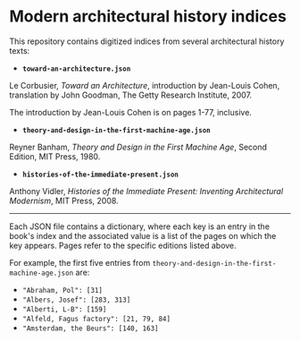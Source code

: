 #  Modern architectural history indices

This repository contains digitized indices from several architectural history texts:

- **`toward-an-architecture.json`**

 Le Corbusier, *Toward an Architecture*, introduction by Jean-Louis Cohen, translation by John Goodman, The Getty Research Institute, 2007.

 The introduction by Jean-Louis Cohen is on pages 1-77, inclusive.

- **`theory-and-design-in-the-first-machine-age.json`**
 
 Reyner Banham, *Theory and Design in the First Machine Age*, Second Edition, MIT Press, 1980.

- **`histories-of-the-immediate-present.json`**
 
 Anthony Vidler, *Histories of the Immediate Present: Inventing Architectural Modernism*, MIT Press, 2008.

----

Each JSON file contains a dictionary, where each key is an entry in the book's index and the associated value
is a list of the pages on which the key appears. Pages refer to the specific editions listed above.

For example, the first five entries from `theory-and-design-in-the-first-machine-age.json` are:
- `"Abraham, Pol": [31]`
- `"Albers, Josef": [283, 313]`
- `"Alberti, L-B": [159]`
- `"Alfeld, Fagus factory": [21, 79, 84]`
- `"Amsterdam, the Beurs": [140, 163]`
